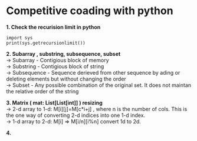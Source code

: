 <h1> Competitive coading with python </h1>

**1. Check the recurision limit in python**
```
import sys
print(sys.getrecursionlimit())
```

**2. Subarray , substring, subsequence, subset** 
<br>
-> Subarray - Contigious block of memory <br>
-> Substring - Contigious block of string <br>
-> Subsequence - Sequence derieved from other sequence by ading or deleting elements but without changing the order <br>
-> Subset -  Any possible combination of the original set. It does not maintan the relative order of the string <br>

**3. Matrix ( mat: List[List[int]] ) resizing**
<br>
-> 2-d array to 1-d: M[i][j]=M[c*i+j] , where n is the number of cols. This is the one way of converting 2-d indices into one 1-d index. <br>
-> 1-d array to 2-d: M[i] => M[i/n][i%n] convert 1d to 2d.<br>

**4.**
